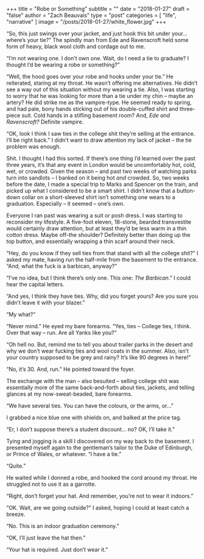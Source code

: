 +++
title = "Robe or Something"
subtitle = ""
date = "2018-01-27"
draft = "false"
author = "Zach Beauvais"
type = "post"
categories = [ "life", "narrative" ]
image = "/posts/2018-01-27/white_flower.jpg"
+++

“So, this just swings over your jacket, and just hook this bit under your… where’s your tie?” The spindly man from Ede and Ravenscroft held some form of heavy, black wool cloth and cordage out to me. 

“I’m not wearing one. I don’t own one. Wait, do I need a tie to graduate? I thought I’d be wearing a robe or something?”

“Well, the hood goes over your robe and hooks under your tie.” He reiterated, staring at my throat. He wasn’t offering me alternatives. He didn’t see a way out of this situation without my wearing a tie. Also, I was starting to worry that he was looking for more than a tie under my chin – maybe an artery? He did strike me as the vampire-type. He seemed ready to spring, and had pale, bony hands sticking out of his double-cuffed shirt and three-piece suit. Cold hands in a stifling basement room? And, *Ede and Ravenscroft?* Definite vampire.

“OK, look I think I saw ties in the college shit they’re selling at the entrance. I’ll be right back.” I didn’t want to draw attention my lack of jacket – the tie problem was enough.

Shit. I thought I had this sorted. If there’s one thing I’d learned over the past three years, it’s that any event in London would be uncomfortably hot, cold, wet, or crowded. Given the season – and past two weeks of watching parks turn into sandlots – I banked on it being hot *and* crowded. So, two weeks before the date, I made a special trip to Marks and Spencer on the train, and picked up what I considered to be a smart shirt. I didn’t know that a button-down collar on a short-sleeved shirt isn’t something one wears to a graduation. Especially – it seemed – one’s own.

Everyone I ran past was wearing a suit or posh dress. I was starting to reconsider my lifestyle. A five-foot eleven, 18-stone, bearded transvestite would certainly draw attention, but at least they’d be less warm in a thin cotton dress. Maybe off-the shoulder? Definitely better than doing up the top button, and essentially wrapping a thin scarf around their neck.

“Hey, do you know if they sell ties from that stand with all the college shit?” I asked my mate, having run the half-mile from the basement to the entrance. “And, what the fuck is a barbican, anyway?”

“I’ve no idea, but I think there’s only one. This one: *The Barbican*.” I could hear the capital letters.

“And yes, I think they have ties. Why, did you forget yours? Are you sure you didn’t leave it with your blazer.”

“My what?”

“Never mind.” He eyed my bare forearms. “Yes, ties – College ties, I think. Over that way – run. Are all Yanks like you?”

“Oh hell no. But, remind me to tell you about trailer parks in the desert and why we don’t wear fucking ties and wool coats in the summer. Also, isn’t your country supposed to be grey and rainy? It’s like 90 degrees in here!”

“No, it’s 30. And, run.” He pointed toward the foyer.

The exchange with the man – also besuited – selling college shit was essentially more of the same back-and-forth about ties, jackets, and telling glances at my now-sweat-beaded, bare forearms. 

“We have several ties. You can have the colours, or the arms, or…”

I grabbed a nice blue one with shields on, and balked at the price tag. 

“Er, I don’t suppose there’s a student discount… no? OK, I’ll take it.”

Tying and jogging is a skill I discovered on my way back to the basement. I presented myself again to the gentleman’s tailor to the Duke of Edinburgh, or Prince of Wales, or whatever. “I have a tie.”

“Quite.”

He waited while I donned a robe, and hooked the cord around my throat. He struggled not to use it as a garrotte.

“Right, don’t forget your hat. And remember, you’re not to wear it indoors.”

“OK. Wait, are we going outside?” I asked, hoping I could at least catch a breeze.

“No. This is an indoor graduation ceremony.”

“OK, I’ll just leave the hat then.”

“Your hat is required. Just don’t wear it.”
